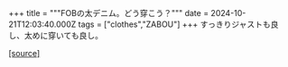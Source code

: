 +++
title = """FOBの太デニム。どう穿こう？"""
date = 2024-10-21T12:03:40.000Z
tags = ["clothes","ZABOU"]
+++
すっきりジャストも良し、太めに穿いても良し。

[[source]](https://zabou.org/2024/10/21/310719/)
